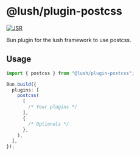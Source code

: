 # @lush/plugin-postcss

[![JSR](https://jsr.io/badges/@lush/plugin-postcss)](https://jsr.io/@lush/plugin-postcss)

Bun plugin for the lush framework to use postcss.

## Usage

```ts
import { postcss } from "@lush/plugin-postcss";

Bun.build({
  plugins: [
    postcss(
      [
        /* Your plugins */
      ],
      {
        /* Optionals */
      },
    ),
  ],
});
```
